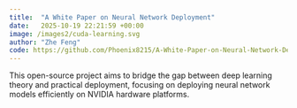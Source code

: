 ```yaml
---
title:  "A White Paper on Neural Network Deployment"
date:   2025-10-19 22:21:59 +00:00
image: /images2/cuda-learning.svg
author: "Zhe Feng"
code: https://github.com/Phoenix8215/A-White-Paper-on-Neural-Network-Deployment.git
---
```

This open-source project aims to bridge the gap between deep learning theory and practical deployment, focusing on deploying neural network models efficiently on NVIDIA hardware platforms.